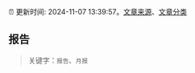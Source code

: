 :alarm_clock: 更新时间: 2024-11-07 13:39:57。[文章来源](/README.md)、[文章分类](/TAGS.md)

## 报告


> 关键字：`报告`、`月报`




